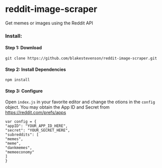 # reddit-image-scraper
Get memes or images using the Reddit API

### Install:

#### Step 1: Download
```git clone https://github.com/blakestevenson/reddit-image-scraper.git```

#### Step 2: Install Dependencies
```npm install```

#### Step 3: Configure
Open `index.js` in your favorite editor and change the otions in the `config` object. You may obtain the App ID and Secret from https://reddit.com/prefs/apps
```
var config = {
"appID": "YOUR_APP_ID_HERE",
"secret": "YOUR_SECRET_HERE",
"subreddits": [
"memes",
"meme",
"dankmemes",
"memeeconomy"
]
}
